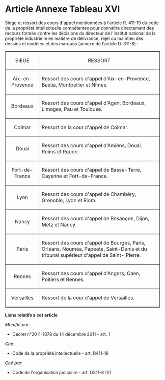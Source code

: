 # Article Annexe Tableau XVI

Siège et ressort des cours d'appel mentionnées à l'article R. 411-19 du code de la propriété intellectuelle compétentes pour
connaître directement des recours formés contre les décisions du directeur de l'Institut national de la propriété
industrielle en matière de délivrance, rejet ou maintien des dessins et modèles et des marques (annexe de l'article D.
311-8) :

<table width="720" border="1" align="center">
    <tbody>
      <tr>
        <td align="center">

SIÈGE 

</td>
        <td align="center">

RESSORT 

</td>
      </tr>
      <tr>
        <td align="center">

Aix-en-Provence 

</td>
        <td align="left">

Ressort des cours d'appel d'Aix-en-Provence, Bastia, Montpellier et Nîmes. 

</td>
      </tr>
      <tr>
        <td align="center">

Bordeaux 

</td>
        <td align="left">

Ressort des cours d'appel d'Agen, Bordeaux, Limoges, Pau et Toulouse. 

</td>
      </tr>
      <tr>
        <td align="center">

Colmar 

</td>
        <td align="left">

Ressort de la cour d'appel de Colmar. 

</td>
      </tr>
      <tr>
        <td align="center">

Douai 

</td>
        <td align="left">

Ressort des cours d'appel d'Amiens, Douai, Reims et Rouen. 

</td>
      </tr>
      <tr>
        <td align="center">

Fort-de-France 

</td>
        <td align="left">

Ressort des cours d'appel de Basse-Terre, Cayenne et Fort-de-France.

</td>
      </tr>
      <tr>
        <td align="center">

Lyon 

</td>
        <td align="left">

Ressort des cours d'appel de Chambéry, Grenoble, Lyon et Riom. 

</td>
      </tr>
      <tr>
        <td align="center">

Nancy 

</td>
        <td align="left">

Ressort des cours d'appel de Besançon, Dijon, Metz et Nancy. 

</td>
      </tr>
      <tr>
        <td align="center">

Paris 

</td>
        <td align="left">

Ressort des cours d'appel de Bourges, Paris, Orléans, Nouméa, Papeete, Saint-Denis et du tribunal supérieur d'appel de Saint-
Pierre.

</td>
      </tr>
      <tr>
        <td align="center">

Rennes 

</td>
        <td align="left">

Ressort des cours d'appel d'Angers, Caen, Poitiers et Rennes. 

</td>
      </tr>
      <tr>
        <td align="center">

Versailles 

</td>
        <td align="left">

Ressort de la cour d'appel de Versailles.

</td>
      </tr>
    </tbody>
  </table>

**Liens relatifs à cet article**

_Modifié par_:

  - Décret n°2011-1878 du 14 décembre 2011 - art. 1

_Cite_:

  - Code de la propriété intellectuelle - art. R411-19

_Cité par_:

  - Code de l'organisation judiciaire - art. D311-8 (V)
